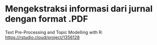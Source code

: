 # Mengekstraksi informasi dari jurnal dengan format .PDF
Text Pre-Processing and Topic Modelling with R: https://rstudio.cloud/project/1356128
